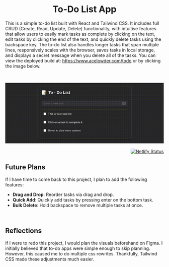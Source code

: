 <h1 align="center">
  To-Do List App
</h1>

This is a simple to-do list built with React and Tailwind CSS. It includes full CRUD (Create, Read, Update, Delete) functionality, with intuitive features that allow users to easily mark tasks as complete by clicking on the text, edit tasks by clicking the end of the text, and quickly delete tasks using the backspace key. The to-do list also handles longer tasks that span multiple lines, responsively scales with the browser, saves tasks in local storage, and displays a secret message when you delete all of the tasks. You can view the deployed build at: <a href="https://www.acelowder.com/todo">https://www.acelowder.com/todo</a> or by clicking the image below.

&nbsp;

<a href="https://www.acelowder.com/todo"><img src="example.gif" width="1280"></a>
<div align="right">
  
[![Netlify Status](https://api.netlify.com/api/v1/badges/7ea9379c-5c29-4b50-8813-c2fef66699ae/deploy-status)](https://app.netlify.com/sites/acelowder-todo/deploys)
</div>





## Future Plans
If I have time to come back to this project, I plan to add the following features:
- **Drag and Drop**: Reorder tasks via drag and drop.
- **Quick Add**: Quickly add tasks by pressing enter on the bottom task.
- **Bulk Delete**: Hold backspace to remove multiple tasks at once.

&nbsp;

## Reflections

If I were to redo this project, I would plan the visuals beforehand on Figma. I initially believed that to-do apps were simple enough to skip planning. However, this caused me to do multiple css rewrites. Thankfully, Tailwind CSS made these adjustments much easier.
